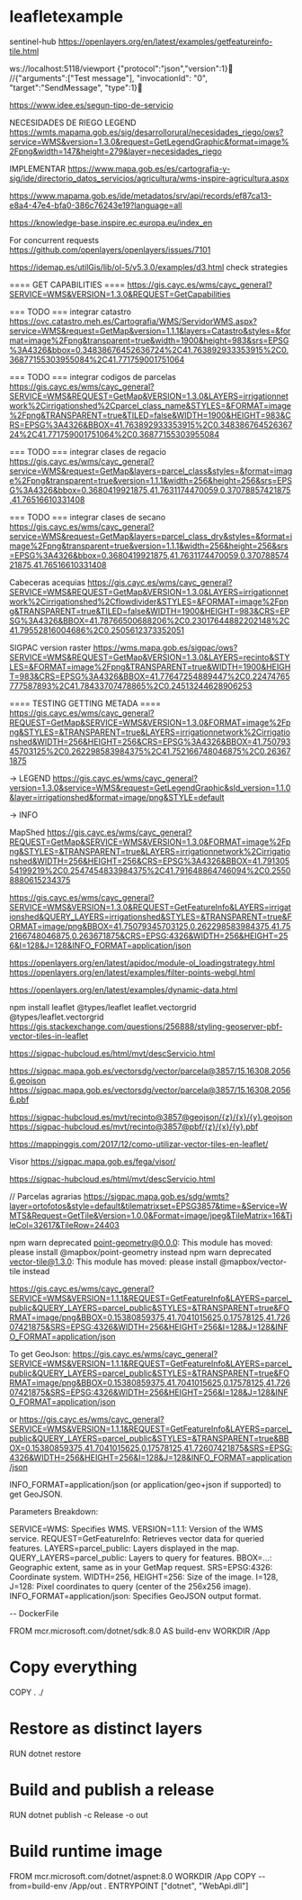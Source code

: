 # leafletexample
sentinel-hub
https://openlayers.org/en/latest/examples/getfeatureinfo-tile.html

ws://localhost:5118/viewport
{"protocol":"json","version":1}
//{"arguments":["Test message"], "invocationId": "0", "target":"SendMessage", "type":1}

https://www.idee.es/segun-tipo-de-servicio


NECESIDADES DE RIEGO LEGEND
https://wmts.mapama.gob.es/sig/desarrollorural/necesidades_riego/ows?service=WMS&version=1.3.0&request=GetLegendGraphic&format=image%2Fpng&width=147&height=279&layer=necesidades_riego

IMPLEMENTAR
https://www.mapa.gob.es/es/cartografia-y-sig/ide/directorio_datos_servicios/agricultura/wms-inspire-agricultura.aspx


https://www.mapama.gob.es/ide/metadatos/srv/api/records/ef87ca13-e8a4-47e4-bfa0-386c76243e19?language=all

https://knowledge-base.inspire.ec.europa.eu/index_en

For concurrent requests
https://github.com/openlayers/openlayers/issues/7101


https://idemap.es/utilGis/lib/ol-5/v5.3.0/examples/d3.html
check strategies

==== GET CAPABILITIES ====
https://gis.cayc.es/wms/cayc_general?SERVICE=WMS&VERSION=1.3.0&REQUEST=GetCapabilities

=== TODO === integrar catastro
https://ovc.catastro.meh.es/Cartografia/WMS/ServidorWMS.aspx?service=WMS&request=GetMap&version=1.1.1&layers=Catastro&styles=&format=image%2Fpng&transparent=true&width=1900&height=983&srs=EPSG%3A4326&bbox=0.34838676452636724%2C41.763892933353915%2C0.36877155303955084%2C41.771759001751064

=== TODO === integrar codigos de parcelas
https://gis.cayc.es/wms/cayc_general?SERVICE=WMS&REQUEST=GetMap&VERSION=1.3.0&LAYERS=irrigationnetwork%2Cirrigationshed%2Cparcel_class_name&STYLES=&FORMAT=image%2Fpng&TRANSPARENT=true&TILED=false&WIDTH=1900&HEIGHT=983&CRS=EPSG%3A4326&BBOX=41.763892933353915%2C0.34838676452636724%2C41.771759001751064%2C0.36877155303955084


=== TODO === integrar clases de regacio
https://gis.cayc.es/wms/cayc_general?service=WMS&request=GetMap&layers=parcel_class&styles=&format=image%2Fpng&transparent=true&version=1.1.1&width=256&height=256&srs=EPSG%3A4326&bbox=0.3680419921875,41.7631174470059,0.37078857421875,41.76516610331408

=== TODO === integrar clases de secano
https://gis.cayc.es/wms/cayc_general?service=WMS&request=GetMap&layers=parcel_class_dry&styles=&format=image%2Fpng&transparent=true&version=1.1.1&width=256&height=256&srs=EPSG%3A4326&bbox=0.3680419921875,41.7631174470059,0.37078857421875,41.76516610331408

Cabeceras acequias
https://gis.cayc.es/wms/cayc_general?SERVICE=WMS&REQUEST=GetMap&VERSION=1.3.0&LAYERS=irrigationnetwork%2Cirrigationshed%2Cflowdivider&STYLES=&FORMAT=image%2Fpng&TRANSPARENT=true&TILED=false&WIDTH=1900&HEIGHT=983&CRS=EPSG%3A4326&BBOX=41.78766500688206%2C0.23017644882202148%2C41.79552816004686%2C0.2505612373352051



SIGPAC version raster
https://wms.mapa.gob.es/sigpac/ows?SERVICE=WMS&REQUEST=GetMap&VERSION=1.3.0&LAYERS=recinto&STYLES=&FORMAT=image%2Fpng&TRANSPARENT=true&WIDTH=1900&HEIGHT=983&CRS=EPSG%3A4326&BBOX=41.77647254889447%2C0.22474765777587893%2C41.78433707478865%2C0.24513244628906253


==== TESTING GETTING METADA ====
https://gis.cayc.es/wms/cayc_general?REQUEST=GetMap&SERVICE=WMS&VERSION=1.3.0&FORMAT=image%2Fpng&STYLES=&TRANSPARENT=true&LAYERS=irrigationnetwork%2Cirrigationshed&WIDTH=256&HEIGHT=256&CRS=EPSG%3A4326&BBOX=41.75079345703125%2C0.262298583984375%2C41.752166748046875%2C0.263671875


-> LEGEND
https://gis.cayc.es/wms/cayc_general?version=1.3.0&service=WMS&request=GetLegendGraphic&sld_version=1.1.0&layer=irrigationshed&format=image/png&STYLE=default

-> INFO

MapShed
https://gis.cayc.es/wms/cayc_general?REQUEST=GetMap&SERVICE=WMS&VERSION=1.3.0&FORMAT=image%2Fpng&STYLES=&TRANSPARENT=true&LAYERS=irrigationnetwork%2Cirrigationshed&WIDTH=256&HEIGHT=256&CRS=EPSG%3A4326&BBOX=41.79130554199219%2C0.2547454833984375%2C41.791648864746094%2C0.25508880615234375





https://gis.cayc.es/wms/cayc_general?SERVICE=WMS&VERSION=1.3.0&REQUEST=GetFeatureInfo&LAYERS=irrigationshed&QUERY_LAYERS=irrigationshed&STYLES=&TRANSPARENT=true&FORMAT=image/png&BBOX=41.75079345703125,0.262298583984375,41.752166748046875,0.263671875&CRS=EPSG:4326&WIDTH=256&HEIGHT=256&I=128&J=128&INFO_FORMAT=application/json





https://openlayers.org/en/latest/apidoc/module-ol_loadingstrategy.html
https://openlayers.org/en/latest/examples/filter-points-webgl.html

https://openlayers.org/en/latest/examples/dynamic-data.html

npm install leaflet @types/leaflet leaflet.vectorgrid @types/leaflet.vectorgrid
https://gis.stackexchange.com/questions/256888/styling-geoserver-pbf-vector-tiles-in-leaflet

https://sigpac-hubcloud.es/html/mvt/descServicio.html

https://sigpac.mapa.gob.es/vectorsdg/vector/parcela@3857/15.16308.20566.geojson
https://sigpac.mapa.gob.es/vectorsdg/vector/parcela@3857/15.16308.20566.pbf




https://sigpac-hubcloud.es/mvt/recinto@3857@geojson/{z}/{x}/{y}.geojson
https://sigpac-hubcloud.es/mvt/recinto@3857@pbf/{z}/{x}/{y}.pbf


https://mappinggis.com/2017/12/como-utilizar-vector-tiles-en-leaflet/

Visor
https://sigpac.mapa.gob.es/fega/visor/

https://sigpac-hubcloud.es/html/mvt/descServicio.html

// Parcelas agrarias
https://sigpac.mapa.gob.es/sdg/wmts?layer=ortofotos&style=default&tilematrixset=EPSG3857&time=&Service=WMTS&Request=GetTile&Version=1.0.0&Format=image/jpeg&TileMatrix=16&TileCol=32617&TileRow=24403






npm warn deprecated point-geometry@0.0.0: This module has moved: please install @mapbox/point-geometry instead
npm warn deprecated vector-tile@1.3.0: This module has moved: please install @mapbox/vector-tile instead





https://gis.cayc.es/wms/cayc_general?SERVICE=WMS&VERSION=1.1.1&REQUEST=GetFeatureInfo&LAYERS=parcel_public&QUERY_LAYERS=parcel_public&STYLES=&TRANSPARENT=true&FORMAT=image/png&BBOX=0.15380859375,41.7041015625,0.17578125,41.72607421875&SRS=EPSG:4326&WIDTH=256&HEIGHT=256&I=128&J=128&INFO_FORMAT=application/json


To get GeoJson:
https://gis.cayc.es/wms/cayc_general?SERVICE=WMS&VERSION=1.1.1&REQUEST=GetFeatureInfo&LAYERS=parcel_public&QUERY_LAYERS=parcel_public&STYLES=&TRANSPARENT=true&FORMAT=image/png&BBOX=0.15380859375,41.7041015625,0.17578125,41.72607421875&SRS=EPSG:4326&WIDTH=256&HEIGHT=256&I=128&J=128&INFO_FORMAT=application/json

or
https://gis.cayc.es/wms/cayc_general?SERVICE=WMS&VERSION=1.1.1&REQUEST=GetFeatureInfo&LAYERS=parcel_public&QUERY_LAYERS=parcel_public&STYLES=&TRANSPARENT=true&BBOX=0.15380859375,41.7041015625,0.17578125,41.72607421875&SRS=EPSG:4326&WIDTH=256&HEIGHT=256&I=128&J=128&INFO_FORMAT=application/json



INFO_FORMAT=application/json (or application/geo+json if supported) to get GeoJSON.

Parameters Breakdown:

SERVICE=WMS: Specifies WMS.
VERSION=1.1.1: Version of the WMS service.
REQUEST=GetFeatureInfo: Retrieves vector data for queried features.
LAYERS=parcel_public: Layers displayed in the map.
QUERY_LAYERS=parcel_public: Layers to query for features.
BBOX=...: Geographic extent, same as in your GetMap request.
SRS=EPSG:4326: Coordinate system.
WIDTH=256, HEIGHT=256: Size of the image.
I=128, J=128: Pixel coordinates to query (center of the 256x256 image).
INFO_FORMAT=application/json: Specifies GeoJSON output format.





-- DockerFile

FROM mcr.microsoft.com/dotnet/sdk:8.0 AS build-env
WORKDIR /App

# Copy everything
COPY . ./
# Restore as distinct layers
RUN dotnet restore
# Build and publish a release
RUN dotnet publish -c Release -o out

# Build runtime image
FROM mcr.microsoft.com/dotnet/aspnet:8.0
WORKDIR /App
COPY --from=build-env /App/out .
ENTRYPOINT ["dotnet", "WebApi.dll"]